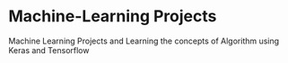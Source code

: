 # Machine-Learning Projects
Machine Learning Projects and Learning the concepts of Algorithm using Keras and Tensorflow
